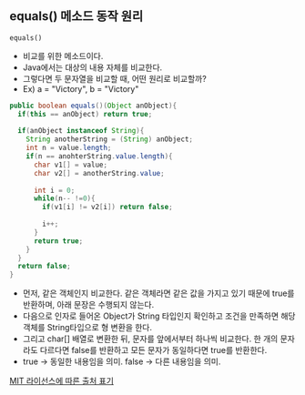 ## equals() 메소드 동작 원리

`equals()`

- 비교를 위한 메소드이다. 
- Java에서는 대상의 내용 자체를 비교한다. 
- 그렇다면 두 문자열을 비교할 때, 어떤 원리로 비교할까?
- Ex) a = "Victory", b = "Victory"



```java
public boolean equals()(Object anObject){
  if(this == anObject) return true;
  
  if(anObject instanceof String){
    String anotherString = (String) anObject;
    int n = value.length;
    if(n == anohterString.value.length){
      char v1[] = value;
      char v2[] = anotherString.value;
      
      int i = 0;
      while(n-- !=0){
        if(v1[i] != v2[i]) return false;
        
        i++;
      }
      return true;
    }
  }
  return false;
}
```



- 먼저, 같은 객체인지 비교한다. 같은 객체라면 같은 값을 가지고 있기 때문에 true를 반환하며, 아래 문장은 수행되지 않는다. 
- 다음으로 인자로 들어온 Object가 String 타입인지 확인하고 조건을 만족하면 해당 객체를 String타입으로 형 변환을 한다. 
- 그리고 char[] 배열로 변환한 뒤, 문자를 앞에서부터 하나씩 비교한다. 한 개의 문자라도 다르다면 false를 반환하고 모든 문자가 동일하다면 true를 반환한다. 
- true -> 동일한 내용임을 의미. false -> 다른 내용임을 의미.

[MIT 라이선스에 따른 출처 표기](https://github.com/WooVictory/Ready-For-Tech-Interview)